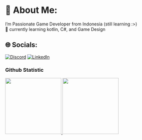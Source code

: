 # 💫 About Me:
I’m Passionate Game Developer from Indonesia (still learning :>)<br>🌱 currently learning kotlin, C#, and Game Design


## 🌐 Socials:
[![Discord](https://img.shields.io/badge/Discord-%237289DA.svg?logo=discord&logoColor=white)](https://discord.com/channels/@me) [![LinkedIn](https://img.shields.io/badge/LinkedIn-%230077B5.svg?logo=linkedin&logoColor=white)](https://www.linkedin.com/in/moh-nurfitriyan-74b569312/) 
 
### Github Statistic
<p align="left">
<a href="https://github.com/penuliscode">
  <img height="180em" src="https://github-readme-stats-eight-theta.vercel.app/api?username=penuliscode&show_icons=true&theme=algolia&include_all_commits=true&count_private=true"/>
  <img height="180em" src="https://github-readme-stats-eight-theta.vercel.app/api/top-langs/?username=penuliscode&layout=compact&layout=compact&theme=algolia"/>
</a>
</p>
